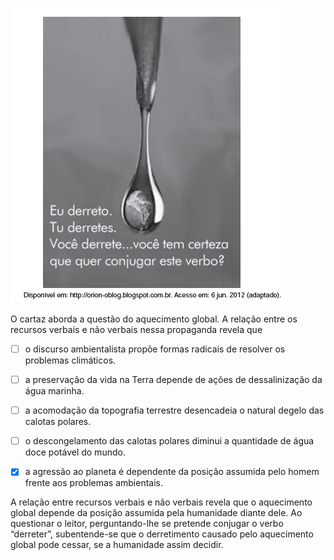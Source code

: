 

![](287071cf-444c-f34d-6498-d852b13813a5.png)

O cartaz aborda a questão do aquecimento global. A relação entre os recursos verbais e não verbais nessa propaganda revela que



- [ ] o discurso ambientalista propõe formas radicais de resolver os problemas climáticos.
- [ ] a preservação da vida na Terra depende de ações de dessalinização da água marinha.
- [ ] a acomodação da topografia terrestre desencadeia o natural degelo das calotas polares.
- [ ] o descongelamento das calotas polares diminui a quantidade de água doce potável do mundo.
- [x] a agressão ao planeta é dependente da posição assumida pelo homem frente aos problemas ambientais.


A relação entre recursos verbais e não verbais revela que o aquecimento global depende da posição assumida pela humanidade diante dele. Ao questionar o leitor, perguntando-lhe se pretende conjugar o verbo “derreter”, subentende-se que o derretimento causado pelo aquecimento global pode cessar, se a humanidade assim decidir.

        